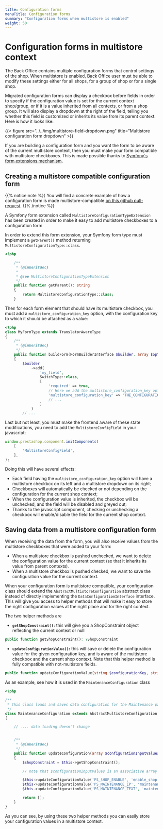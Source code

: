 ```yaml
---
title: Configuration forms
menuTitle: Configuration forms
summary: "Configuration forms when multistore is enabled"
weight: 50
---
```


# Configuration forms in multistore context

The Back Office contains multiple configuration forms that control settings of the shop. When multistore is enabled, Back Office user must be able to modify these settings either for all shops, for a group of shop or for a single shop.

Migrated configuration forms can display a checkbox before fields in order to specify if the configuration value is set for the current context shop/group, or if it is a value inherited from all contexts, or from a shop group. It will also display a dropdown at the right of the field, telling you whether this field is customized or inherits its value from its parent context. Here is how it looks like:

{{< figure src="../../img/multistore-field-dropdown.png" title="Multistore configuration form dropdown" >}}

If you are building a configuration form and you want the form to be aware of the current multistore context, then you must make your form compatible with multistore checkboxes. This is made possible thanks to [Symfony's form extensions mechanism](https://symfony.com/doc/4.4/form/create_form_type_extension.html).


## Creating a multistore compatible configuration form

{{% notice note %}}
You will find a concrete example of how a configuration form is made multistore-compatible [on this github pull-request](https://github.com/PrestaShop/PrestaShop/pull/24393).
{{% /notice %}}

A Symfony form extension called `MultistoreConfigurationTypeExtension` has been created in order to make it easy to add multistore checkboxes to a configuration form.

In order to extend this form extension, your Symfony form type must implement a `getParent()` method returning `MultistoreConfigurationType::class`.

```php
<?php

    /**
     * {@inheritdoc}
     *
     * @see MultistoreConfigurationTypeExtension
     */
    public function getParent(): string
    {
        return MultistoreConfigurationType::class;
    }
```

Then for each form element that should have its multistore checkbox, you must add a `multistore_configuration_key` option, with the configuration key to which it should be attached as a value:

```php
<?php
class MyFormType extends TranslatorAwareType
{
    /**
     * {@inheritdoc}
     */
    public function buildForm(FormBuilderInterface $builder, array $options)
    {
        $builder
            ->add(
                'my_field',
                SwitchType::class,
                [
                    'required' => true,
                    // Here we add the multistore_configuration_key option with the configuration key it is linked to.
                    'multistore_configuration_key' => 'THE_CONFIGURATION_KEY',
                    // ...
                ]
            )
        // ...
```

Last but not least, you must make the frontend aware of these state modifications, you need to add the `MultistoreConfigField` in your javascript:

```js
window.prestashop.component.initComponents(
    [
        'MultistoreConfigField',
    ],
);
```

Doing this will have several effects:

- Each field having the `multistore_configuration_key` option will have a multistore checkbox on its left and a multistore dropdown on its right;
- Checkboxes will automatically be checked or not depending on the configuration for the current shop context;
- When the configuration value is inherited, the checkbox will be unchecked, and the field will be disabled and greyed out;
- Thanks to the javascript component, checking or unchecking a checkbox will enable/disable the field for the current shop context.


## Saving data from a multistore configuration form

When receiving the data from the form, you will also receive values from the multistore checkboxes that were added to your form:

- When a multistore checkbox is pushed unchecked, we want to delete the configuration value for the current context (so that it inherits its value from parent contexts).
- When a multistore checkbox is pushed checked, we want to save the configuration value for the current context.

When your configuration form is multistore compatible, your configuration class should extend the `AbstractMultistoreConfiguration` abstract class instead of directly implementing the `DataConfigurationInterface` interface. This will give you access to helper methods that will make it easy to store the right configuration values at the right place and for the right context.

The two helper methods are

- **`getShopConstraint()`:** this will give you a ShopConstraint object reflecting the current context or null
```php
public function getShopConstraint(): ?ShopConstraint
```
- **`updateConfigurationValue()`:** this will save or delete the configuration value for the given configuration key, and is aware of the multistore checkbox and the current shop context. Note that this helper method is fully compatible with not-multistore fields.
```php
public function updateConfigurationValue(string $configurationKey, string $fieldName, array $input, ?ShopConstraint $shopConstraint, array $options = []): void
```

As an example, see how it is used in the `MaintenanceConfiguration` class

```php
<?php

/**
 * This class loads and saves data configuration for the Maintenance page.
 */
class MaintenanceConfiguration extends AbstractMultistoreConfiguration
{

    // .... data loading doesn't change


    /**
     * {@inheritdoc}
     */
    public function updateConfiguration(array $configurationInputValues)
    {
        $shopConstraint = $this->getShopConstraint();

        // note that $configurationInputValues is an associative array where keys are field names and values are field values, it's the data coming from the form

        $this->updateConfigurationValue('PS_SHOP_ENABLE', 'enable_shop', $configurationInputValues, $shopConstraint);
        $this->updateConfigurationValue('PS_MAINTENANCE_IP', 'maintenance_ip', $configurationInputValues, $shopConstraint);
        $this->updateConfigurationValue('PS_MAINTENANCE_TEXT', 'maintenance_text', $configurationInputValues, $shopConstraint, ['html' => true]);

        return [];
    }
}
```

As you can see, by using these two helper methods you can easily store your configuration values in a multistore context.

